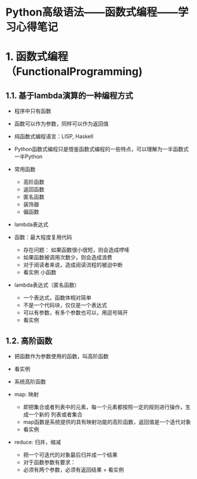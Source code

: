 # **Python高级语法——函数式编程——学习心得笔记**

# 1. 函数式编程（FunctionalProgramming)

## 1.1. 基于lambda演算的一种编程方式

- 程序中只有函数
- 函数可以作为参数，同样可以作为返回值
- 纯函数式编程语言：LISP, Haskell
    
- Python函数式编程只是借鉴函数式编程的一些特点，可以理解为一半函数式一半Python    
- 常用函数
    - 高阶函数
    - 返回函数
    - 匿名函数
    - 装饰器
    - 偏函数
    
- lambda表达式
- 函数：最大程度复用代码
    - 存在问题： 如果函数很小很短，则会造成啰嗦
    - 如果函数被调用次数少，则会造成浪费
    - 对于阅读者来说，造成阅读流程的被迫中断
    - 看实例 小函数
- lambda表达式（匿名函数）
    - 一个表达式，函数体相对简单
    - 不是一个代码块，仅仅是一个表达式
    - 可以有参数，有多个参数也可以，用逗号隔开  
    - 看实例
    
## 1.2. 高阶函数

- 把函数作为参数使用的函数，叫高阶函数
- 看实例

- 系统高阶函数

- map: 映射
    - 即把集合或者列表中的元素，每一个元素都按照一定的规则进行操作，生成一个新的
    列表或者集合
    - map函数是系统提供的具有映射功能的高阶函数，返回值是一个迭代对象
    - 看实例
    
- reduce: 归并，缩减
    - 把一个可迭代的对象最后归并成一个结果
    - 对于函数参数有要求：
    - 必须有两个参数，必须有返回结果 
    = 看实例   
    
